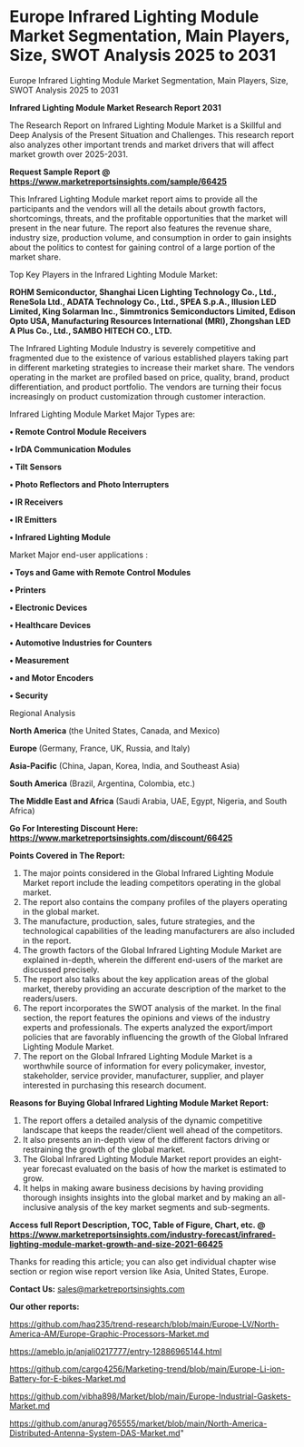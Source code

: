 # Europe Infrared Lighting Module Market Segmentation, Main Players, Size, SWOT Analysis 2025 to 2031
Europe Infrared Lighting Module Market Segmentation, Main Players, Size, SWOT Analysis 2025 to 2031

<strong>Infrared Lighting Module Market Research Report 2031</strong>

The Research Report on Infrared Lighting Module Market is a Skillful and Deep Analysis of the Present Situation and Challenges. This research report also analyzes other important trends and market drivers that will affect market growth over 2025-2031.

<strong>Request Sample Report @ <a href=https://www.marketreportsinsights.com/sample/66425>https://www.marketreportsinsights.com/sample/66425</a></strong>

This Infrared Lighting Module market report aims to provide all the participants and the vendors will all the details about growth factors, shortcomings, threats, and the profitable opportunities that the market will present in the near future. The report also features the revenue share, industry size, production volume, and consumption in order to gain insights about the politics to contest for gaining control of a large portion of the market share.

Top Key Players in the Infrared Lighting Module Market:

<strong>ROHM Semiconductor, Shanghai Licen Lighting Technology Co., Ltd., ReneSola Ltd., ADATA Technology Co., Ltd., SPEA S.p.A., Illusion LED Limited, King Solarman Inc., Simmtronics Semiconductors Limited, Edison Opto USA, Manufacturing Resources International (MRI), Zhongshan LED A Plus Co., Ltd., SAMBO HITECH CO., LTD.</strong>

The Infrared Lighting Module Industry is severely competitive and fragmented due to the existence of various established players taking part in different marketing strategies to increase their market share. The vendors operating in the market are profiled based on price, quality, brand, product differentiation, and product portfolio. The vendors are turning their focus increasingly on product customization through customer interaction.

Infrared Lighting Module Market Major Types are:

<strong>• Remote Control Module Receivers

• IrDA Communication Modules

• Tilt Sensors

• Photo Reflectors and Photo Interrupters

• IR Receivers

• IR Emitters

• Infrared Lighting Module</strong>

Market Major end-user applications :

<strong>• Toys and Game with Remote Control Modules

• Printers

• Electronic Devices

• Healthcare Devices

• Automotive Industries for Counters

• Measurement

• and Motor Encoders

• Security</strong>

Regional Analysis

</u><strong><b>North America</b></strong> (the United States, Canada, and Mexico)

<strong><b>Europe </b></strong>(Germany, France, UK, Russia, and Italy)

<strong><b>Asia-Pacific</b></strong> (China, Japan, Korea, India, and Southeast Asia)

<strong><b>South America</b></strong> (Brazil, Argentina, Colombia, etc.)

<strong><b>The Middle East and Africa</b></strong> (Saudi Arabia, UAE, Egypt, Nigeria, and South Africa)

<strong>Go For Interesting Discount Here: <a href=https://www.marketreportsinsights.com/discount/66425>https://www.marketreportsinsights.com/discount/66425</a></strong>

<strong>Points Covered in The Report:</strong>
<ol>
  <li>The major points considered in the Global Infrared Lighting Module Market report include the leading competitors operating in the global market.</li>
  <li>The report also contains the company profiles of the players operating in the global market.</li>
  <li>The manufacture, production, sales, future strategies, and the technological capabilities of the leading manufacturers are also included in the report.</li>
  <li>The growth factors of the Global Infrared Lighting Module Market are explained in-depth, wherein the different end-users of the market are discussed precisely.</li>
  <li>The report also talks about the key application areas of the global market, thereby providing an accurate description of the market to the readers/users.</li>
  <li>The report incorporates the SWOT analysis of the market. In the final section, the report features the opinions and views of the industry experts and professionals. The experts analyzed the export/import policies that are favorably influencing the growth of the Global Infrared Lighting Module Market.</li>
  <li>The report on the Global Infrared Lighting Module Market is a worthwhile source of information for every policymaker, investor, stakeholder, service provider, manufacturer, supplier, and player interested in purchasing this research document.</li>
</ol>
<strong>Reasons for Buying Global Infrared Lighting Module Market Report:</strong>

<ol>
  <li>The report offers a detailed analysis of the dynamic competitive landscape that keeps the reader/client well ahead of the competitors.</li>
  <li>It also presents an in-depth view of the different factors driving or restraining the growth of the global market.</li>
  <li>The Global Infrared Lighting Module Market report provides an eight-year forecast evaluated on the basis of how the market is estimated to grow.</li>
  <li>It helps in making aware business decisions by having providing thorough insights insights into the global market and by making an all-inclusive analysis of the key market segments and sub-segments.</li>
</ol>
<strong>Access full Report Description, TOC, Table of Figure, Chart, etc. @ <a href=https://www.marketreportsinsights.com/industry-forecast/infrared-lighting-module-market-growth-and-size-2021-66425>https://www.marketreportsinsights.com/industry-forecast/infrared-lighting-module-market-growth-and-size-2021-66425</a></strong>


Thanks for reading this article; you can also get individual chapter wise section or region wise report version like Asia, United States, Europe.

<strong>Contact Us:</strong>
sales@marketreportsinsights.com

<strong>Our other reports:</strong>

<a href=https://github.com/haq235/trend-research/blob/main/Europe-LV/North-America-AM/Europe-Graphic-Processors-Market.md>https://github.com/haq235/trend-research/blob/main/Europe-LV/North-America-AM/Europe-Graphic-Processors-Market.md</a>

<a href=https://ameblo.jp/anjali0217777/entry-12886965144.html>https://ameblo.jp/anjali0217777/entry-12886965144.html</a>

<a href=https://github.com/cargo4256/Marketing-trend/blob/main/Europe-Li-ion-Battery-for-E-bikes-Market.md>https://github.com/cargo4256/Marketing-trend/blob/main/Europe-Li-ion-Battery-for-E-bikes-Market.md</a>

<a href=https://github.com/vibha898/Market/blob/main/Europe-Industrial-Gaskets-Market.md>https://github.com/vibha898/Market/blob/main/Europe-Industrial-Gaskets-Market.md</a>

<a href=https://github.com/anurag765555/market/blob/main/North-America-Distributed-Antenna-System-DAS-Market.md>https://github.com/anurag765555/market/blob/main/North-America-Distributed-Antenna-System-DAS-Market.md</a>"
